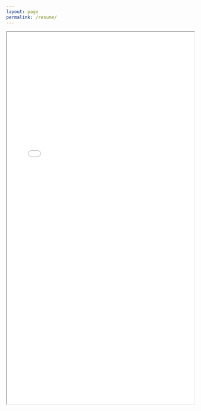 ```yaml
---
layout: page
permalink: /resume/
---
```



<iframe src="/assets/resume.pdf#toolbar=0" width="100%" height="1000vh"></iframe>
